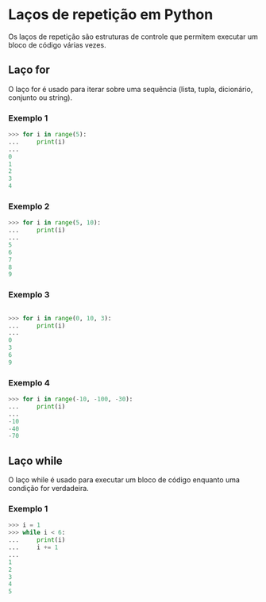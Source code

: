 # Laços de repetição em Python 

Os laços de repetição são estruturas de controle que permitem executar um bloco de código várias vezes.

## Laço for

O laço for é usado para iterar sobre uma sequência (lista, tupla, dicionário, conjunto ou string).

### Exemplo 1

```python
>>> for i in range(5):
...     print(i)
...
0
1
2
3
4
```

### Exemplo 2

```python
>>> for i in range(5, 10):
...     print(i)
...
5
6
7
8
9
```

### Exemplo 3

```python

>>> for i in range(0, 10, 3):
...     print(i)
...
0
3
6
9
```

### Exemplo 4

```python
>>> for i in range(-10, -100, -30):
...     print(i)
...
-10
-40
-70
```

## Laço while

O laço while é usado para executar um bloco de código enquanto uma condição for verdadeira.

### Exemplo 1

```python
>>> i = 1
>>> while i < 6:
...     print(i)
...     i += 1
...
1
2
3
4
5
```

